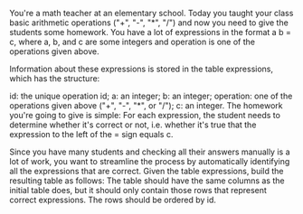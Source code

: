 You're a math teacher at an elementary school. Today you taught your class basic arithmetic 
operations ("+", "-", "*", "/") and now you need to give the students some homework. You have
a lot of expressions in the format a <operation> b = c, where a, b, and c are some integers 
and operation is one of the operations given above.

Information about these expressions is stored in the table expressions, which has the structure:

id: the unique operation id;
a: an integer;
b: an integer;
operation: one of the operations given above ("+", "-", "*", or "/");
c: an integer.
The homework you're going to give is simple: For each expression, the student needs to determine 
whether it's correct or not, i.e. whether it's true that the expression to the left of the = sign equals c.

Since you have many students and checking all their answers manually is a lot of work, you want to
streamline the process by automatically identifying all the expressions that are correct. 
Given the table expressions, build the resulting table as follows: The table should have the 
same columns as the initial table does, but it should only contain those rows that represent correct expressions. 
The rows should be ordered by id.
